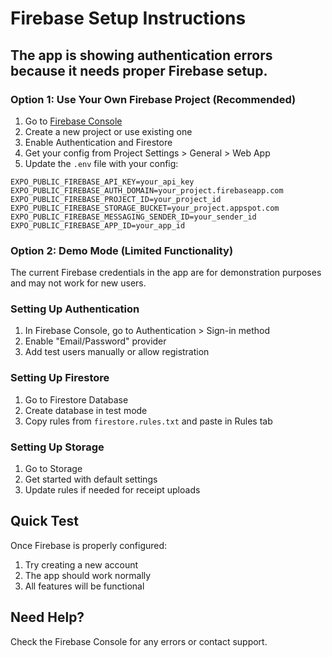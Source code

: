 # Firebase Setup Instructions

## The app is showing authentication errors because it needs proper Firebase setup.

### Option 1: Use Your Own Firebase Project (Recommended)

1. Go to [Firebase Console](https://console.firebase.google.com/)
2. Create a new project or use existing one
3. Enable Authentication and Firestore
4. Get your config from Project Settings > General > Web App
5. Update the `.env` file with your config:

```env
EXPO_PUBLIC_FIREBASE_API_KEY=your_api_key
EXPO_PUBLIC_FIREBASE_AUTH_DOMAIN=your_project.firebaseapp.com
EXPO_PUBLIC_FIREBASE_PROJECT_ID=your_project_id
EXPO_PUBLIC_FIREBASE_STORAGE_BUCKET=your_project.appspot.com
EXPO_PUBLIC_FIREBASE_MESSAGING_SENDER_ID=your_sender_id
EXPO_PUBLIC_FIREBASE_APP_ID=your_app_id
```

### Option 2: Demo Mode (Limited Functionality)

The current Firebase credentials in the app are for demonstration purposes and may not work for new users.

### Setting Up Authentication

1. In Firebase Console, go to Authentication > Sign-in method
2. Enable "Email/Password" provider
3. Add test users manually or allow registration

### Setting Up Firestore

1. Go to Firestore Database
2. Create database in test mode
3. Copy rules from `firestore.rules.txt` and paste in Rules tab

### Setting Up Storage

1. Go to Storage
2. Get started with default settings
3. Update rules if needed for receipt uploads

## Quick Test

Once Firebase is properly configured:
1. Try creating a new account
2. The app should work normally
3. All features will be functional

## Need Help?

Check the Firebase Console for any errors or contact support.